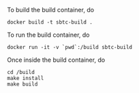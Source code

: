 To build the build container, do
```
docker build -t sbtc-build .
```
To run the build container, do
```
docker run -it -v `pwd`:/build sbtc-build
```
Once inside the build container, do
```
cd /build
make install
make build
```
